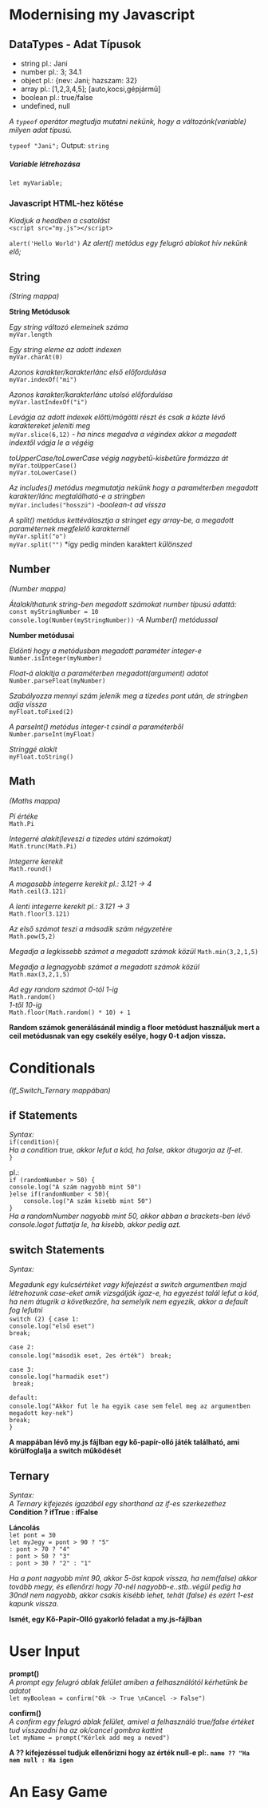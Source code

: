 # **Modernising my Javascript**
## **DataTypes - Adat Típusok**
- string pl.: Jani
- number pl.: 3;  34.1
- object pl.: {nev: Jani; hazszam: 32}
- array pl.: [1,2,3,4,5]; [auto,kocsi,gépjármű]
- boolean pl.: true/false
- undefined, null

*A `typeof` operátor megtudja mutatni nekünk, hogy a változónk(variable) milyen adat típusú.*  
  
`typeof "Jani";` Output: `string`

##### **Variable létrehozása**
`let myVariable;`

### **Javascript HTML-hez kötése**
*Kiadjuk a headben a csatolást*  
`<script src="my.js"></script>`  

`alert('Hello World')` *Az alert() metódus egy felugró ablakot hív nekünk elő;*

## **String**  
*(String mappa)*

**String Metódusok**  

*Egy string változó elemeinek száma*  
`myVar.length`

*Egy string eleme az adott indexen*  
`myVar.charAt(0)`

*Azonos karakter/karakterlánc első előfordulása*  
`myVar.indexOf("mi")`

*Azonos karakter/karakterlánc utolsó előfordulása*  
`myVar.lastIndexOf("i")`

*Levágja az adott indexek előtti/mögötti részt és csak a közte lévő karaktereket jeleníti meg*  
`myVar.slice(6,12)` *- ha nincs megadva a végindex akkor a megadott indextől vágja le a végéig*

*toUpperCase/toLowerCase végig nagybetű-kisbetűre formázza át*  
`myVar.toUpperCase()`  
`myVar.toLowerCase()`

*Az includes() metódus megmutatja nekünk hogy a paraméterben megadott karakter/lánc megtalálható-e a stringben*  
`myVar.includes("hosszú")` *-boolean-t ad vissza*

*A split() metódus kettéválasztja a stringet egy array-be, a megadott paraméternek megfelelő karakternél*  
`myVar.split("o")`  
`myVar.split("")` *így pedig minden karaktert *különszed*  
  
  
## **Number**  
*(Number mappa)*  

*Átalakíthatunk string-ben megadott számokat number típusú adattá:*  
`const myStringNumber = 10`  
`console.log(Number(myStringNumber))`
*-A Number() metódussal*

**Number metódusai**

*Eldönti hogy a metódusban megadott paraméter integer-e*  
`Number.isInteger(myNumber)`

*Float-á alakítja a paraméterben megadott(argument) adatot*  
`Number.parseFloat(myNumber)`  

*Szabályozza mennyi szám jelenik meg a tizedes pont után, de stringben adja vissza*  
`myFloat.toFixed(2)`

*A parseInt() metódus integer-t csinál a paraméterből*  
`Number.parseInt(myFloat)`

*Stringgé alakít*  
`myFloat.toString()`

## **Math**  
*(Maths mappa)*  

*Pi értéke*  
`Math.Pi`

*Integerré alakít(leveszi a tizedes utáni számokat)*  
`Math.trunc(Math.Pi)`

*Integerre kerekít*  
`Math.round()`

*A magasabb integerre kerekít pl.: 3.121 -> 4*  
`Math.ceil(3.121)`

*A lenti integerre kerekít pl.: 3.121 -> 3*  
`Math.floor(3.121)`

*Az első számot teszi a második szám négyzetére*  
`Math.pow(5,2)`

*Megadja a legkissebb számot a megadott számok közül*
`Math.min(3,2,1,5)`

*Megadja a legnagyobb számot a megadott számok közül*
`Math.max(3,2,1,5)`

*Ad egy random számot 0-tól 1-ig*  
`Math.random()`  
*1-től 10-ig*  
`Math.floor(Math.random() * 10) + 1`

**Random számok generálásánál mindig a floor metódust használjuk mert a ceil metódusnak van egy csekély esélye, hogy 0-t adjon vissza.**

# **Conditionals**
*(If_Switch_Ternary mappában)*
## **if Statements**

*Syntax:*  
`if(condition){`  
*Ha a condition true, akkor lefut a kód, ha false, akkor átugorja az if-et.*  
`}`  
  
pl.:  
`if (randomNumber > 50) {`  
`console.log("A szám nagyobb mint 50")`      
`}else if(randomNumber < 50){`  
`    console.log("A szám kisebb mint 50")`  
`}`  
*Ha a randomNumber nagyobb mint 50, akkor abban a brackets-ben lévő console.logot futtatja le, ha kisebb, akkor pedig azt.*  

## **switch Statements**  

*Syntax:*  

*Megadunk egy kulcsértéket vagy kifejezést a switch argumentben majd létrehozunk case-eket amik vizsgálják igaz-e, ha egyezést talál lefut a kód, ha nem átugrik a következőre, ha semelyik nem egyezik, akkor a default fog lefutni*  
` switch (2) { `
`case 1: `  
 `console.log("első eset")`  
  `break;`
  
 `case 2:`  
  `console.log("második eset, 2es érték")`
   ` break;`
  
 `case 3:`  
  `console.log("harmadik eset")`  
   ` break;`  
  
 `default:`  
  `console.log("Akkor fut le ha egyik case sem`    `felel meg az argumentben megadott key-nek")`  
   ` break; `  
`} `

**A mappában lévő my.js fájlban egy kő-papír-olló játék található, ami körülfoglalja a switch működését**


## **Ternary**  

*Syntax:*  
*A Ternary kifejezés igazából egy shorthand az if-es szerkezethez*  
**Condition ? ifTrue : ifFalse**  

**Láncolás**  
`let pont = 30`  
`let myJegy = pont > 90 ? "5"`  
`: pont > 70 ? "4"`  
`: pont > 50 ? "3"`  
`: pont > 30 ? "2" : "1"`  

*Ha a pont nagyobb mint 90, akkor 5-öst kapok vissza, ha nem(false) akkor tovább megy, és ellenőrzi hogy 70-nél nagyobb-e..stb..végül pedig ha 30nál nem nagyobb, akkor csakis kisébb lehet, tehát (false) és ezért 1-est kapunk vissza.*

**Ismét, egy Kő-Papír-Olló gyakorló feladat a my.js-fájlban**

  
# **User Input**

**prompt()**  
*A prompt egy felugró ablak felület amiben a felhasználótól kérhetünk be adatot*  
`let myBoolean = confirm("Ok -> True \nCancel -> False")`  

**confirm()**  
*A confirm egy felugró ablak felület, amivel a felhasználó true/false értéket tud visszaadni ha az ok/cancel gombra kattint*  
`let myName = prompt("Kérlek add meg a neved")`

**A ?? kifejezéssel tudjuk ellenőrizni hogy az érték null-e pl:. `name ?? "Ha nem null : Ha igen`**

# **An Easy Game**












  